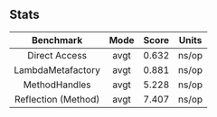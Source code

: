 ## Stats

|      Benchmark      | Mode | Score | Units |
|:-------------------:|:----:|:-----:|:-----:|
|    Direct Access    | avgt | 0.632 | ns/op |
|  LambdaMetafactory  | avgt | 0.881 | ns/op |
|    MethodHandles    | avgt | 5.228 | ns/op |
| Reflection (Method) | avgt | 7.407 | ns/op |

